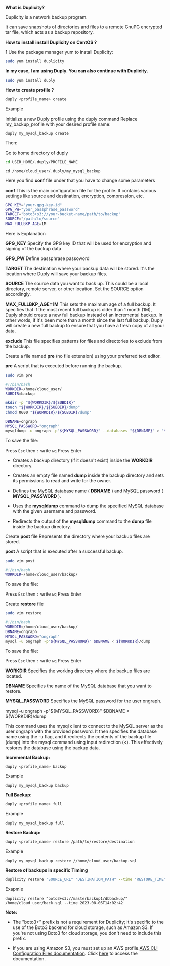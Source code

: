 **What is Duplicity?**

Duplicity is a network backup program.

It can save snapshots of directories and files to a remote GnuPG encrypted tar file, which acts as a backup repository.




**How to install install Duplicity on CentOS ?**



1 Use the package manager yum to install Duplicity:


```sh
sudo yum install duplicity
```


**In my case, I am using Duply. You can also continue with Duplicity.**


```sh
sudo yum install duply
```


**How to create profile ?**


```sh
duply <profile_name> create
```

Example

Initialize a new Duply profile using the duply command
Replace my_backup_profile with your desired profile name:


`duply my_mysql_backup create`


Then:

Go to home directory of duply

```sh
cd USER_HOME/.duply/PROFILE_NAME
```



`cd /home/cloud_user/.duply/my_mysql_backup`


Here you find **conf** file under that you have to change some parameters


**conf** This is the main configuration file for the profile. It contains various settings like source and destination, encryption, compression, etc.



```sh
GPG_KEY="your-gpg-key-id"
GPG_PW="your_passphrase_password"
TARGET="boto3+s3://your-bucket-name/path/to/backup"
SOURCE="/path/to/source"
MAX_FULLBKP_AGE=1M
```

Here is Explanation


**GPG_KEY**  Specify the GPG key ID that will be used for encryption and signing of the backup data


**GPG_PW**  Define passphrase passoword


 **TARGET** The destination where your backup data will be stored. It's the location where Duply will save your backup files. 


**SOURCE** The source data you want to back up. This could be a local directory, remote server, or other location. Set the SOURCE option accordingly.


**MAX_FULLBKP_AGE=1M** This sets the maximum age of a full backup. It specifies that if the most recent full backup is older than 1 month (1M), Duply should create a new full backup instead of an incremental backup. In other words, if it's been more than a month since the last full backup, Duply will create a new full backup to ensure that you have a fresh copy of all your data.



**exclude** This file specifies patterns for files and directories to exclude from the backup.



Create a file named **pre** (no file extension) using your preferred text editor. 

**pre** A script that is executed before running the backup.


```sh
sudo vim pre
```

```sh
#!/bin/bash
WORKDIR=/home/cloud_user/
SUBDIR=backup

mkdir -p "${WORKDIR}/${SUBDIR}"
touch "${WORKDIR}/${SUBDIR}/dump"
chmod 0600 "${WORKDIR}/${SUBDIR}/dump"

DBNAME=ongraph
MYSQL_PASSWORD="ongraph"
mysqldump -u ongraph -p"${MYSQL_PASSWORD}" --databases "${DBNAME}" > "${WORKDIR}/${SUBDIR}/dump"
```


To save the file:

Press `Esc` then `:` write  `wq` Press Enter



- Creates a backup directory (if it doesn't exist) inside the **WORKDIR** directory.

- Creates an empty file named **dump** inside the backup directory and sets its permissions to read and write for the owner.


- Defines the MySQL database name ( **DBNAME** ) and MySQL password ( **MYSQL_PASSWORD** ).


- Uses the **mysqldump** command to dump the specified MySQL database with the given username and password.


- Redirects the output of the **mysqldump** command to the **dump** file inside the backup directory.




Create **post** file Represents the directory where your backup files are stored. 

**post** A script that is executed after a successful backup.


```sh
sudo vim post
```


```sh
#!/bin/bash
WORKDIR=/home/cloud_user/backup/
```

To save the file:

Press `Esc` then `:` write  `wq` Press Enter



Create **restore** file


```sh
sudo vim restore
```

```sh
#!/bin/bash
WORKDIR=/home/cloud_user/backup/
DBNAME=ongraph
MYSQL_PASSWORD="ongraph"
mysql -u ongraph -p"${MYSQL_PASSWORD}" $DBNAME < ${WORKDIR}/dump
```


To save the file:

Press `Esc` then `:` write  `wq` Press Enter



**WORKDIR** Specifies the working directory where the backup files are located.


**DBNAME** Specifies the name of the MySQL database that you want to restore.


**MYSQL_PASSWORD** Specifies the MySQL password for the user ongraph.


mysql -u ongraph -p"${MYSQL_PASSWORD}" $DBNAME < ${WORKDIR}/dump

This command uses the mysql client to connect to the MySQL server as the user ongraph with the provided password. It then specifies the database name using the -u flag, and it redirects the contents of the backup file (dump) into the mysql command using input redirection (<). This effectively restores the database using the backup data.



**Incremental Backup:**

```sh
duply <profile_name> backup
```


Example


`duply my_mysql_backup backup`


**Full Backup:**


```sh
duply <profile_name> full
```

Example



`duply my_mysql_backup full`



**Restore Backup:**


```sh
duply <profile_name> restore /path/to/restore/destination
```


Example



`duply my_mysql_backup restore //home/cloud_user/backup.sql`




**Restore of backups in specific Timimg**



```sh
duplicity restore "SOURCE_URL" "DESTINATION_PATH" --time "RESTORE_TIME"
```


Exapmle 


`duplicity restore "boto3+s3://masterbackup1/dbbackup/" /home/cloud_user/back.sql --time 2023-08-06T14:02:42`


**Note:** 
* The "boto3+" prefix is not a requirement for Duplicity; it's specific to the use of the Boto3 backend for cloud storage, such as Amazon S3. If you're not using Boto3 for cloud storage, you don't need to include this prefix.
 
* If you are using Amazon S3, you must set up an AWS profile.[AWS CLI Configuration Files documentation](https://docs.aws.amazon.com/cli/latest/userguide/cli-configure-files.html). Click [here](https://docs.aws.amazon.com/cli/latest/userguide/cli-configure-files.html) to access the documentation.

